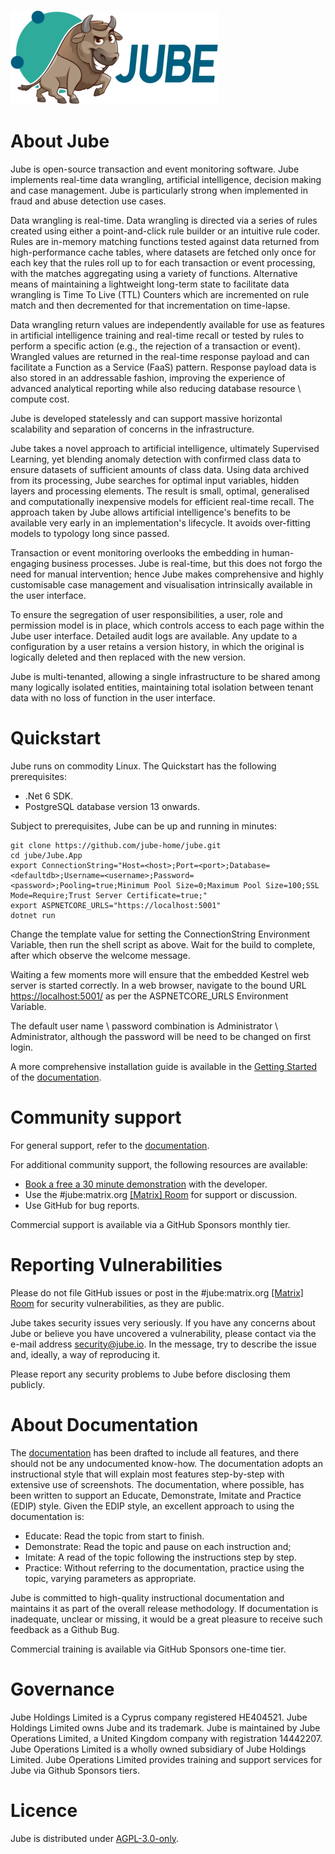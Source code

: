 ![Image](logo.png)

# About Jube

Jube is open-source transaction and event monitoring software. Jube implements real-time data wrangling, artificial intelligence, decision making and case management. Jube is particularly strong when implemented in fraud and abuse detection use cases.

Data wrangling is real-time. Data wrangling is directed via a series of rules created using either a point-and-click rule builder or an intuitive rule coder. Rules are in-memory matching functions tested against data returned from high-performance cache tables, where datasets are fetched only once for each key that the rules roll up to for each transaction or event processing, with the matches aggregating using a variety of functions. Alternative means of maintaining a lightweight long-term state to facilitate data wrangling is Time To Live (TTL) Counters which are incremented on rule match and then decremented for that incrementation on time-lapse.

Data wrangling return values are independently available for use as features in artificial intelligence training and real-time recall or tested by rules to perform a specific action (e.g., the rejection of a transaction or event). Wrangled values are returned in the real-time response payload and can facilitate a Function as a Service (FaaS) pattern. Response payload data is also stored in an addressable fashion, improving the experience of advanced analytical reporting while also reducing database resource \ compute cost.

Jube is developed statelessly and can support massive horizontal scalability and separation of concerns in the infrastructure.

Jube takes a novel approach to artificial intelligence, ultimately Supervised Learning, yet blending anomaly detection with confirmed class data to ensure datasets of sufficient amounts of class data. Using data archived from its processing, Jube searches for optimal input variables, hidden layers and processing elements. The result is small, optimal, generalised and computationally inexpensive models for efficient real-time recall. The approach taken by Jube allows artificial intelligence's benefits to be available very early in an implementation's lifecycle. It avoids over-fitting models to typology long since passed.

Transaction or event monitoring overlooks the embedding in human-engaging business processes. Jube is real-time, but this does not forgo the need for manual intervention; hence Jube makes comprehensive and highly customisable case management and visualisation intrinsically available in the user interface.

To ensure the segregation of user responsibilities, a user, role and permission model is in place, which controls access to each page within the Jube user interface. Detailed audit logs are available. Any update to a configuration by a user retains a version history,  in which the original is logically deleted and then replaced with the new version.

Jube is multi-tenanted,  allowing a single infrastructure to be shared among many logically isolated entities, maintaining total isolation between tenant data with no loss of function in the user interface.

# Quickstart
Jube runs on commodity Linux. The Quickstart has the following prerequisites:

* .Net 6 SDK.
* PostgreSQL database version 13 onwards.

Subject to prerequisites, Jube can be up and running in minutes:

```shell
git clone https://github.com/jube-home/jube.git
cd jube/Jube.App
export ConnectionString="Host=<host>;Port=<port>;Database=<defaultdb>;Username=<username>;Password=<password>;Pooling=true;Minimum Pool Size=0;Maximum Pool Size=100;SSL Mode=Require;Trust Server Certificate=true;"
export ASPNETCORE_URLS="https://localhost:5001"
dotnet run
```

Change the template value for setting the ConnectionString Environment Variable, then run the shell script as above. Wait for the build to complete, after which observe the welcome message.

Waiting a few moments more will ensure that the embedded Kestrel web server is started correctly.  In a web browser, navigate to the bound URL [https://localhost:5001/](https://localhost:5001/) as per the ASPNETCORE_URLS Environment Variable.

The default user name \ password combination is Administrator \ Administrator,  although the password will be need to be changed on first login.

A more comprehensive installation guide is available in the [Getting Started](https://jube-home.github.io/jube/GettingStarted/) of the [documentation](https://jube-home.github.io/jube).

# Community support
For general support, refer to the [documentation](https://jube-home.github.io/jube).

For additional community support, the following resources are available:

* [Book a free a 30 minute demonstration](https://calendly.com/richard-churchman/30min) with the developer.
* Use the #jube:matrix.org [\[Matrix\] Room](https://matrix.to/#/#jube:matrix.org) for support or discussion.
* Use GitHub for bug reports.

Commercial support is available via a GitHub Sponsors monthly tier.

# Reporting Vulnerabilities

Please do not file GitHub issues or post in the #jube:matrix.org [\[Matrix\] Room](https://matrix.to/#/#jube:matrix.org) for security vulnerabilities, as they are public.

Jube takes security issues very seriously. If you have any concerns about Jube or believe you have uncovered a vulnerability, please contact via the e-mail address security@jube.io. In the message, try to describe the issue and, ideally, a way of reproducing it.

Please report any security problems to Jube before disclosing them publicly.

# About Documentation
The [documentation](https://jube-home.github.io/jube) has been drafted to include all features, and there should not be any undocumented know-how.  The documentation adopts an instructional style that will explain most features step-by-step with extensive use of screenshots.  The documentation, where possible, has been written to support an Educate, Demonstrate, Imitate and Practice (EDIP) style.  Given the EDIP style, an excellent approach to using the documentation is:

* Educate: Read the topic from start to finish.
* Demonstrate: Read the topic and pause on each instruction and;
* Imitate: A read of the topic following the instructions step by step.
* Practice: Without referring to the documentation, practice using the topic,  varying parameters as appropriate.

Jube is committed to high-quality instructional documentation and maintains it as part of the overall release methodology.  If documentation is inadequate,  unclear or missing, it would be a great pleasure to receive such feedback as a Github Bug.

Commercial training is available via GitHub Sponsors one-time tier.

# Governance
Jube Holdings Limited is a Cyprus company registered HE404521. Jube Holdings Limited owns Jube and its trademark. Jube is maintained by Jube Operations Limited, a United Kingdom company with registration 14442207. Jube Operations Limited is a wholly owned subsidiary of Jube Holdings Limited. Jube Operations Limited provides training and support services for Jube via Github Sponsors tiers.

# Licence
Jube is distributed under [AGPL-3.0-only](https://www.gnu.org/licenses/agpl-3.0.txt).